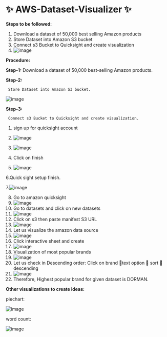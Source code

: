 # ✨ AWS-Dataset-Visualizer ✨
**Steps to be followed:**
1. Download a dataset of 50,000 best selling Amazon products
2. Store Dataset into Amazon S3 bucket
3. Connect s3 Bucket to Quicksight and create visualization
4. 
   ![image](https://github.com/20a31a0538/AWS-Dataset-Visualizer/assets/110081197/d7647415-5829-4e21-b5c5-037f1dc79f74)

**Procedure:**

**Step-1:**
     Download a dataset of 50,000 best-selling Amazon products.
       
**Step-2:**

     Store Dataset into Amazon S3 bucket.

   ![image](https://github.com/20a31a0538/AWS-Dataset-Visualizer/assets/110081197/da671d1d-81ad-4bb3-baf3-3bb391e566b9)

**Step-3:**

     Connect s3 Bucket to Quicksight and create visualization.

   1. sign up for quicksight account

   2. ![image](https://github.com/20a31a0538/AWS-Dataset-Visualizer/assets/110081197/d00872cb-d150-4887-a1c7-77e0c28fd459)
   
   3. ![image](https://github.com/20a31a0538/AWS-Dataset-Visualizer/assets/110081197/90cf3ab3-f0ab-4d46-ba08-6453178f5462)
      
   4. Click on finish
      
   5. ![image](https://github.com/20a31a0538/AWS-Dataset-Visualizer/assets/110081197/b1c7c6d7-8476-47c6-9902-b89b19fe9811)
   
   6.Quick sight setup finish.

   7.![image](https://github.com/20a31a0538/AWS-Dataset-Visualizer/assets/110081197/e82f1e09-1293-4d9d-9c5b-d99decb13235)

   8. Go to amazon quicksight
   9. ![image](https://github.com/20a31a0538/AWS-Dataset-Visualizer/assets/110081197/8262dfed-b91f-4eab-9cc8-db3e5e608e10)
   10. Go to datasets and click on new datasets
   11.  ![image](https://github.com/20a31a0538/AWS-Dataset-Visualizer/assets/110081197/1d2111a1-9434-48e0-a028-05e2df1fe637)
   12.  Click on s3 then paste manifest S3 URL
   13.  ![image](https://github.com/20a31a0538/AWS-Dataset-Visualizer/assets/110081197/03a949d1-637d-4433-ba76-f7d77b96046a)
   14.  Let us visualize the amazon data source
   15.  ![image](https://github.com/20a31a0538/AWS-Dataset-Visualizer/assets/110081197/1861040a-25a5-4b6d-a140-ddec5fb3bcf5)
   16.  Click interactive sheet and create
   17.  ![image](https://github.com/20a31a0538/AWS-Dataset-Visualizer/assets/110081197/c6016a3c-78c0-44b7-9ada-67b4e4fc23b3)
   18. Visualization of most popular brands
   19.  ![image](https://github.com/20a31a0538/AWS-Dataset-Visualizer/assets/110081197/86922626-8c96-406d-b9ba-f57ee615a1dd)
   20.  Let us check in Descending order: Click on brand text option  sort  descending
   21.  ![image](https://github.com/20a31a0538/AWS-Dataset-Visualizer/assets/110081197/4123cd9d-22f5-4d42-b836-68618ef8b9ce)
   22.  Therefore, Highest popular brand for given dataset is DORMAN.

**Other visualizations to create ideas:**

piechart:

![image](https://github.com/20a31a0538/AWS-Dataset-Visualizer/assets/110081197/6c8dbe4c-9614-427b-b734-48ada42fd471)

word count:

![image](https://github.com/20a31a0538/AWS-Dataset-Visualizer/assets/110081197/7195b163-f89d-4863-bf1f-5e19c297667f)
















   




     
   

     
    

     
